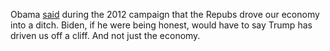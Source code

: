Obama <a href="https://www.youtube.com/watch?v=QKv-dXHhtMs">said</a> during the 2012 campaign that the Repubs drove our economy into a ditch. Biden, if he were being honest, would have to say Trump has driven us off a cliff. And not just the economy. 
